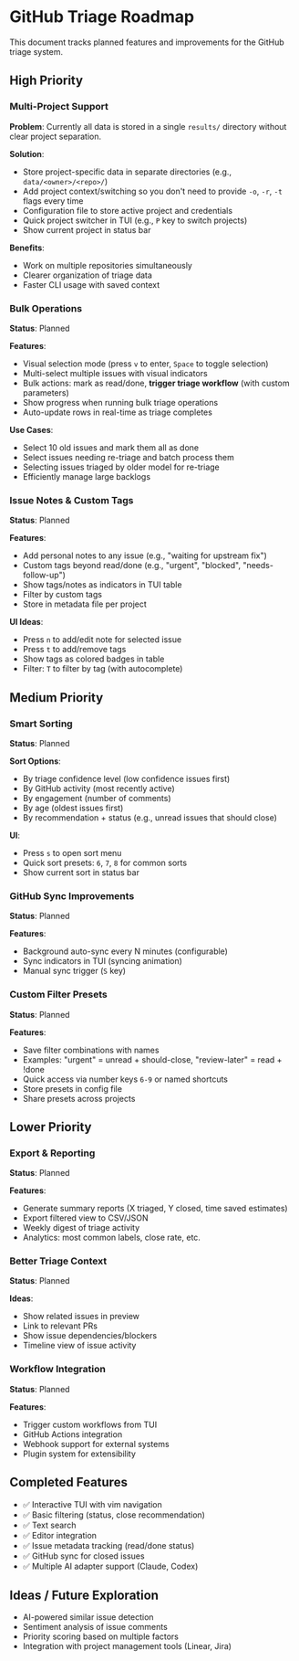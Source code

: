# GitHub Triage Roadmap

This document tracks planned features and improvements for the GitHub triage system.

## High Priority

### Multi-Project Support
**Problem**: Currently all data is stored in a single `results/` directory without clear project separation.

**Solution**:
- Store project-specific data in separate directories (e.g., `data/<owner>/<repo>/`)
- Add project context/switching so you don't need to provide `-o`, `-r`, `-t` flags every time
- Configuration file to store active project and credentials
- Quick project switcher in TUI (e.g., `P` key to switch projects)
- Show current project in status bar

**Benefits**:
- Work on multiple repositories simultaneously
- Clearer organization of triage data
- Faster CLI usage with saved context

### Bulk Operations
**Status**: Planned

**Features**:
- Visual selection mode (press `v` to enter, `Space` to toggle selection)
- Multi-select multiple issues with visual indicators
- Bulk actions: mark as read/done, **trigger triage workflow** (with custom parameters)
- Show progress when running bulk triage operations
- Auto-update rows in real-time as triage completes

**Use Cases**:
- Select 10 old issues and mark them all as done
- Select issues needing re-triage and batch process them
- Selecting issues triaged by older model for re-triage
- Efficiently manage large backlogs

### Issue Notes & Custom Tags
**Status**: Planned

**Features**:
- Add personal notes to any issue (e.g., "waiting for upstream fix")
- Custom tags beyond read/done (e.g., "urgent", "blocked", "needs-follow-up")
- Show tags/notes as indicators in TUI table
- Filter by custom tags
- Store in metadata file per project

**UI Ideas**:
- Press `n` to add/edit note for selected issue
- Press `t` to add/remove tags
- Show tags as colored badges in table
- Filter: `T` to filter by tag (with autocomplete)

## Medium Priority

### Smart Sorting
**Status**: Planned

**Sort Options**:
- By triage confidence level (low confidence issues first)
- By GitHub activity (most recently active)
- By engagement (number of comments)
- By age (oldest issues first)
- By recommendation + status (e.g., unread issues that should close)

**UI**:
- Press `s` to open sort menu
- Quick sort presets: `6`, `7`, `8` for common sorts
- Show current sort in status bar

### GitHub Sync Improvements
**Status**: Planned

**Features**:
- Background auto-sync every N minutes (configurable)
- Sync indicators in TUI (syncing animation)
- Manual sync trigger (`S` key)

### Custom Filter Presets
**Status**: Planned

**Features**:
- Save filter combinations with names
- Examples: "urgent" = unread + should-close, "review-later" = read + !done
- Quick access via number keys `6-9` or named shortcuts
- Store presets in config file
- Share presets across projects

## Lower Priority

### Export & Reporting
**Status**: Planned

**Features**:
- Generate summary reports (X triaged, Y closed, time saved estimates)
- Export filtered view to CSV/JSON
- Weekly digest of triage activity
- Analytics: most common labels, close rate, etc.

### Better Triage Context
**Status**: Planned

**Ideas**:
- Show related issues in preview
- Link to relevant PRs
- Show issue dependencies/blockers
- Timeline view of issue activity

### Workflow Integration
**Status**: Planned

**Features**:
- Trigger custom workflows from TUI
- GitHub Actions integration
- Webhook support for external systems
- Plugin system for extensibility

## Completed Features

- ✅ Interactive TUI with vim navigation
- ✅ Basic filtering (status, close recommendation)
- ✅ Text search
- ✅ Editor integration
- ✅ Issue metadata tracking (read/done status)
- ✅ GitHub sync for closed issues
- ✅ Multiple AI adapter support (Claude, Codex)

## Ideas / Future Exploration

- AI-powered similar issue detection
- Sentiment analysis of issue comments
- Priority scoring based on multiple factors
- Integration with project management tools (Linear, Jira)
